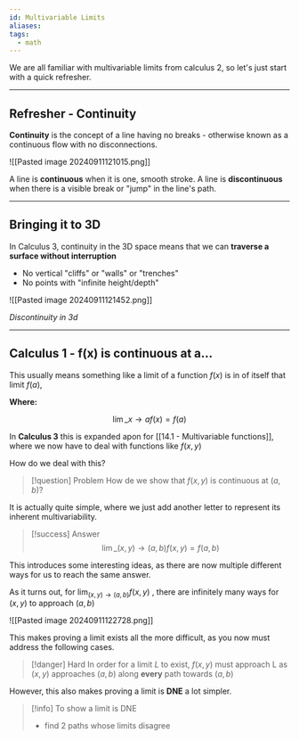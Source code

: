 ```yaml
---
id: Multivariable Limits
aliases: 
tags:
  - math
---
```


We are all familiar with multivariable limits from calculus 2, so let's just start with a quick refresher.

---

## Refresher - Continuity

**Continuity** is the concept of a line having no breaks - otherwise known as a continuous flow with no disconnections.

![[Pasted image 20240911121015.png]]

A line is **continuous** when it is one, smooth stroke.
A line is **discontinuous** when there is a visible break or "jump" in the line's path.

---

## Bringing it to 3D

In Calculus 3, continuity in the 3D space means that we can **traverse a surface without interruption**

- No vertical "cliffs" or "walls" or "trenches"
- No points with "infinite height/depth"

![[Pasted image 20240911121452.png]]

_Discontinuity in 3d_

---

## Calculus 1 - f(x) is continuous at a...

This usually means something like a limit of a function $f(x)$ is in of itself that limit $f(a)$,

**Where:**

$$ \lim\_{x\rightarrow a} {f(x)} = f(a) $$

In **Calculus 3** this is expanded apon for [[14.1 - Multivariable functions]], where we now have to deal with functions like $f(x,y)$

How do we deal with this?

> [!question] Problem
> How de we show that $f(x,y)$ is continuous at $(a,b)$?

It is actually quite simple, where we just add another letter to represent its inherent multivariability.

> [!success] Answer
> $$ \lim\_{(x,y) \rightarrow (a,b)}{f(x,y)} = f(a,b)$$

This introduces some interesting ideas, as there are now multiple different ways for us to reach the same answer.

As it turns out, for $\lim_{(x,y) \rightarrow (a,b)}{f(x,y)}$ , there are infinitely many ways for $(x,y)$ to approach $(a,b)$

![[Pasted image 20240911122728.png]]

This makes proving a limit exists all the more difficult, as you now must address the following cases.

> [!danger] Hard
> In order for a limit $L$ to exist, $f(x,y)$ must approach L as $(x,y)$ approaches $(a,b)$ along **every** path towards $(a,b)$

However, this also makes proving a limit is **DNE** a lot simpler.

> [!info] To show a limit is DNE
>
> - find 2 paths whose limits disagree

